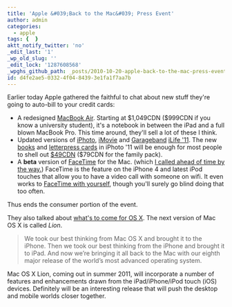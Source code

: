 ```yaml
---
title: 'Apple &#039;Back to the Mac&#039; Press Event'
author: admin
categories:
  - apple
tags: {  }
aktt_notify_twitter: 'no'
_edit_last: '1'
_wp_old_slug: ''
_edit_lock: '1287608568'
_wpghs_github_path: _posts/2010-10-20-apple-back-to-the-mac-press-event.md
id: d4fe2ae5-0332-4f04-8439-3e1fa1f7aa7b
---
```

<p>Earlier today Apple gathered the faithful to chat about new stuff they're going to auto-bill to your credit cards:</p>
<ul>
<li>A redesigned <a href="http://www.apple.com/macbookair/">MacBook Air</a>.  Starting at $1,049CDN ($999CDN if you know a university student), it's a notebook in between the iPad and a full blown MacBook Pro.  This time around, they'll sell a lot of these I think.</li>
<li>Updated versions of <a href="http://www.apple.com/ilife/iphoto/">iPhoto</a>, <a href="http://www.apple.com/ilife/imovie/">iMovie</a> and <a href="http://www.apple.com/ilife/garageband/">Garageband</a> <a href="http://www.apple.com/ilife/">iLife '11</a>.  The new <a href="http://www.apple.com/ilife/iphoto/#book-building">books</a> and <a href="http://www.apple.com/ilife/iphoto/#create-letterpress-cards">letterpress cards</a> in iPhoto '11 will be enough for most people to shell out <a href="http://store.apple.com/ca/product/MC623Z/A/iLife-11?mco=MTk0MjIwMDk">$49CDN</a> ($79CDN for the family pack).</li>
<li>A <strong>beta</strong> version of <a href="http://www.apple.com/mac/facetime/">FaceTime</a> for the Mac.  (which <a href="http://twitter.com/iChris/status/27937525534">I called ahead of time by the way.</a>) FaceTime is the feature on the iPhone 4 and latest iPod touches that allow you to have a video call with someone on wifi.  It even works to <a href="http://d.pr/897j">FaceTime with yourself</a>, though you'll surely go blind doing that too often.</li>
</ul>
<p>Thus ends the consumer portion of the event.</p>
<p>They also talked about <a href="http://www.apple.com/macosx/lion/">what's to come for OS X</a>.  The next version of Mac OS X is called <em>Lion</em>.</p>
<blockquote><p>We took our best thinking from Mac OS X and brought it to the iPhone. Then we took our best thinking from the iPhone and brought it to iPad. And now we’re bringing it all back to the Mac with our eighth major release of the world’s most advanced operating system. </p></blockquote>
<p>Mac OS X Lion, coming out in summer 2011, will incorporate a number of features and enhancements drawn from the iPad/iPhone/iPod touch (iOS) devices.  Definitely will be an interesting release that will push the desktop and mobile worlds closer together.</p>
